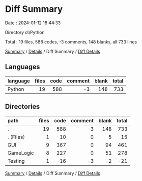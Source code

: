 # Diff Summary

Date : 2024-01-12 18:44:33

Directory d:\\Python

Total : 19 files,  588 codes, -3 comments, 148 blanks, all 733 lines

[Summary](results.md) / [Details](details.md) / Diff Summary / [Diff Details](diff-details.md)

## Languages
| language | files | code | comment | blank | total |
| :--- | ---: | ---: | ---: | ---: | ---: |
| Python | 19 | 588 | -3 | 148 | 733 |

## Directories
| path | files | code | comment | blank | total |
| :--- | ---: | ---: | ---: | ---: | ---: |
| . | 19 | 588 | -3 | 148 | 733 |
| . (Files) | 1 | 10 | 0 | 5 | 15 |
| GUI | 9 | 367 | 0 | 94 | 461 |
| GameLogic | 8 | 227 | 0 | 51 | 278 |
| Testing | 1 | -16 | -3 | -2 | -21 |

[Summary](results.md) / [Details](details.md) / Diff Summary / [Diff Details](diff-details.md)